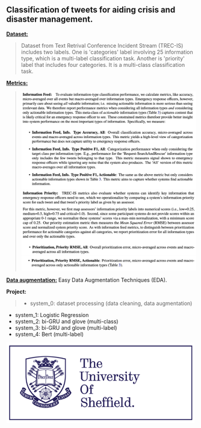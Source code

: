 
## Classification of tweets for aiding crisis and disaster management.

**[Dataset:](http://dcs.gla.ac.uk/~richardm/TREC_IS/2020/data.html)** 
>Dataset from Text Retrival Conference Incident Stream (TREC-IS) includes two labels. One is 'categories' label involving 25 information type, which is a multi-label classification task. Another is 'priority' label that includes four categories. It is a multi-class classification task.

**[Metrics:](http://dcs.gla.ac.uk/~richardm/TREC_IS/2020/ISCRAM_2020_TREC_IS.pdf)** 
> <img src="image/metrics_1.png" width="500">
> <img src="image/metrics_2.png" width="500">
> <img src="image/metrics_3.png" width="500">

**[Data augmentation:](https://github.com/jasonwei20/eda_nlp)** Easy Data Augmentation Techniques (EDA).

**Project:**
>* system_0: dataset processing (data cleaning, data augmentation)
* system_1: Logistic Regression
* system_2: bi-GRU and glove (multi-class)
* system_3: bi-GRU and glove (multi-label)
* system_4: Bert (multi-label)

<img src="image/sheffield.png" width="500">
